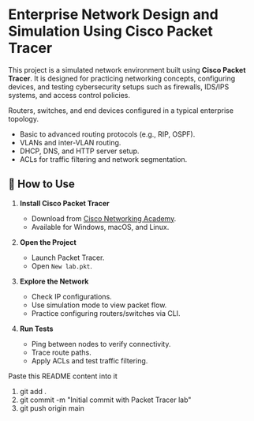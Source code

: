 # Enterprise Network Design and Simulation Using Cisco Packet Tracer
This project is a simulated network environment built using **Cisco Packet Tracer**. It is designed for practicing networking concepts, configuring devices, and testing cybersecurity setups such as firewalls, IDS/IPS systems, and access control policies.



Routers, switches, and end devices configured in a typical enterprise topology.
- Basic to advanced routing protocols (e.g., RIP, OSPF).
- VLANs and inter-VLAN routing.
- DHCP, DNS, and HTTP server setup.
- ACLs for traffic filtering and network segmentation.

## 🔧 How to Use

1. **Install Cisco Packet Tracer**
   - Download from [Cisco Networking Academy](https://www.netacad.com/).
   - Available for Windows, macOS, and Linux.

2. **Open the Project**
   - Launch Packet Tracer.
   - Open `New lab.pkt`.

3. **Explore the Network**
   - Check IP configurations.
   - Use simulation mode to view packet flow.
   - Practice configuring routers/switches via CLI.

4. **Run Tests**
   - Ping between nodes to verify connectivity.
   - Trace route paths.
   - Apply ACLs and test traffic filtering.
  


 Paste this README content into it
1. git add .
2. git commit -m "Initial commit with Packet Tracer lab"
3. git push origin main

